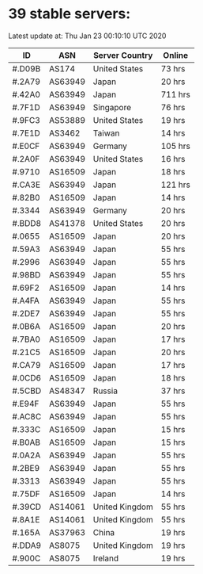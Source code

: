 # 39 stable servers:

Latest update at: Thu Jan 23 00:10:10 UTC 2020

| ID | ASN | Server Country | Online |
| -- | --- | -------------- | ------ |
| #.D09B | AS174 | United States | 73 hrs |
| #.2A79 | AS63949 | Japan | 20 hrs |
| #.42A0 | AS63949 | Japan | 711 hrs |
| #.7F1D | AS63949 | Singapore | 76 hrs |
| #.9FC3 | AS53889 | United States | 19 hrs |
| #.7E1D | AS3462 | Taiwan | 14 hrs |
| #.E0CF | AS63949 | Germany | 105 hrs |
| #.2A0F | AS63949 | United States | 16 hrs |
| #.9710 | AS16509 | Japan | 18 hrs |
| #.CA3E | AS63949 | Japan | 121 hrs |
| #.82B0 | AS16509 | Japan | 14 hrs |
| #.3344 | AS63949 | Germany | 20 hrs |
| #.BDD8 | AS41378 | United States | 20 hrs |
| #.0655 | AS16509 | Japan | 20 hrs |
| #.59A3 | AS63949 | Japan | 55 hrs |
| #.2996 | AS63949 | Japan | 55 hrs |
| #.98BD | AS63949 | Japan | 55 hrs |
| #.69F2 | AS16509 | Japan | 14 hrs |
| #.A4FA | AS63949 | Japan | 55 hrs |
| #.2DE7 | AS63949 | Japan | 55 hrs |
| #.0B6A | AS16509 | Japan | 20 hrs |
| #.7BA0 | AS16509 | Japan | 17 hrs |
| #.21C5 | AS16509 | Japan | 20 hrs |
| #.CA79 | AS16509 | Japan | 17 hrs |
| #.0CD6 | AS16509 | Japan | 18 hrs |
| #.5CBD | AS48347 | Russia | 37 hrs |
| #.E94F | AS63949 | Japan | 55 hrs |
| #.AC8C | AS63949 | Japan | 55 hrs |
| #.333C | AS16509 | Japan | 15 hrs |
| #.B0AB | AS16509 | Japan | 15 hrs |
| #.0A2A | AS63949 | Japan | 55 hrs |
| #.2BE9 | AS63949 | Japan | 55 hrs |
| #.3313 | AS63949 | Japan | 55 hrs |
| #.75DF | AS16509 | Japan | 14 hrs |
| #.39CD | AS14061 | United Kingdom | 55 hrs |
| #.8A1E | AS14061 | United Kingdom | 55 hrs |
| #.165A | AS37963 | China | 19 hrs |
| #.DDA9 | AS8075 | United Kingdom | 19 hrs |
| #.900C | AS8075 | Ireland | 19 hrs |

